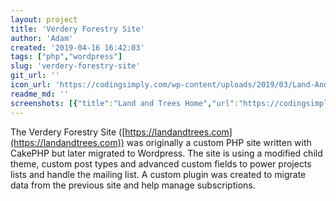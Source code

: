 ```yaml
---
layout: project
title: 'Verdery Forestry Site'
author: 'Adam'
created: '2019-04-16 16:42:03'
tags: ["php","wordpress"]
slug: 'verdery-forestry-site'
git_url: ''
icon_url: 'https://codingsimply.com/wp-content/uploads/2019/03/Land-And-Tress-Logo.png'
readme_md: ''
screenshots: [{"title":"Land and Trees Home","url":"https://codingsimply.com/wp-content/uploads/2019/03/Land-and-Trees-Home.png"}]
---
```



The Verdery Forestry Site ([https://landandtrees.com](https://landandtrees.com)) was originally a custom PHP site written with CakePHP but later migrated to Wordpress. The site is using a modified child theme, custom post types and advanced custom fields to power projects lists and handle the mailing list. A custom plugin was created to migrate data from the previous site and help manage subscriptions.
